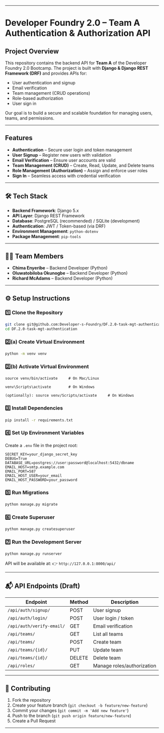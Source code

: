 

---

# Developer Foundry 2.0 – Team A Authentication & Authorization API

## Project Overview

This repository contains the backend API for **Team A** of the Developer Foundry 2.0 Bootcamp.
The project is built with **Django & Django REST Framework (DRF)** and provides APIs for:

* User authentication and signup
* Email verification
* Team management (CRUD operations)
* Role-based authorization
* User sign in

Our goal is to build a secure and scalable foundation for managing users, teams, and permissions.

---

## Features

*  **Authentication** – Secure user login and token management
*  **User Signup** – Register new users with validation
*  **Email Verification** – Ensure user accounts are valid
*  **Team Management (CRUD)** – Create, Read, Update, and Delete teams
*  **Role Management (Authorization)** – Assign and enforce user roles
*  **Sign In** – Seamless access with credential verification

---

## 🛠️ Tech Stack

* **Backend Framework**: Django 5.x
* **API Layer**: Django REST Framework
* **Database**: PostgreSQL (recommended) / SQLite (development)
* **Authentication**: JWT / Token-based (via DRF)
* **Environment Management**: `python-dotenv`
* **Package Management**: `pip-tools`

---

## 👨‍💻 Team Members

* **Chima Enyeribe** – Backend Developer (Python)
* **Oluwatobiloba Okunogbe** – Backend Developer (Python)
* **Richard McAdams** – Backend Developer (Python)

---

## ⚙️ Setup Instructions

### 1️⃣ Clone the Repository

```bash
git clone git@github.com:Developer-s-Foundry/DF.2.0-task-mgt-authentication.git
cd DF.2.0-task-mgt-authentication
```

### 2️⃣(a) Create Virtual Environment

```bash
python -m venv venv
```

### 2️⃣(b) Activate Virtual Environment
```
source venv/bin/activate     # On Mac/Linux

venv\Scripts\activate        # On Windows

(optionally): source venv/Scripts/activate     # On Windows
```

### 3️⃣ Install Dependencies

```bash
pip install -r requirements.txt
```

### 4️⃣ Set Up Environment Variables

Create a `.env` file in the project root:

```env
SECRET_KEY=your_django_secret_key
DEBUG=True
DATABASE_URL=postgres://user:password@localhost:5432/dbname
EMAIL_HOST=smtp.example.com
EMAIL_PORT=587
EMAIL_HOST_USER=your_email
EMAIL_HOST_PASSWORD=your_password
```

### 5️⃣ Run Migrations

```bash
python manage.py migrate
```

### 6️⃣ Create Superuser

```bash
python manage.py createsuperuser
```

### 7️⃣ Run the Development Server

```bash
python manage.py runserver
```

API will be available at:
👉 `http://127.0.0.1:8000/api/`

---

## 📬 API Endpoints (Draft)

| Endpoint                  | Method | Description                |
| ------------------------- | ------ | -------------------------- |
| `/api/auth/signup/`       | POST   | User signup                |
| `/api/auth/login/`        | POST   | User login / token         |
| `/api/auth/verify-email/` | GET    | Email verification         |
| `/api/teams/`             | GET    | List all teams             |
| `/api/teams/`             | POST   | Create team                |
| `/api/teams/{id}/`        | PUT    | Update team                |
| `/api/teams/{id}/`        | DELETE | Delete team                |
| `/api/roles/`             | GET    | Manage roles/authorization |

---

## 🤝 Contributing

1. Fork the repository
2. Create your feature branch (`git checkout -b feature/new-feature`)
3. Commit your changes (`git commit -m 'Add new feature'`)
4. Push to the branch (`git push origin feature/new-feature`)
5. Create a Pull Request

---